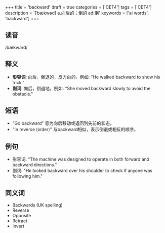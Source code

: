 +++
title = 'backward'
draft = true
categories = ['CET4']
tags = ['CET4']
description = '[ˈbækwəd] a.向后的；倒的 ad.倒'
keywords = ['ai words', 'backward']
+++

## 读音
/bækwərd/

## 释义
- **形容词**: 向后，倒退的，反方向的。例如: "He walked backward to show his trick."
- **副词**: 向后，倒退地。例如: "She moved backward slowly to avoid the obstacle."

## 短语
- "Go backward" 意为向后移动或返回到先前的状态。
- "In reverse (order)" 与backward相似，表示倒退或相反的顺序。

## 例句
- 形容词: "The machine was designed to operate in both forward and backward directions."
- 副词: "He looked backward over his shoulder to check if anyone was following him."

## 同义词
- Backwards (UK spelling)
- Reverse
- Opposite
- Retract
- Invert
